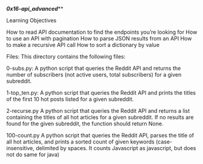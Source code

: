 *******0x16-api_advanced*********

Learning Objectives

How to read API documentation to find the endpoints you’re looking for
How to use an API with pagination
How to parse JSON results from an API
How to make a recursive API call
How to sort a dictionary by value

Files:
This directory contains the following files:

0-subs.py:
A python script that queries the Reddit API and returns the number of subscribers (not active users, total subscribers) for a given subreddit.

1-top_ten.py:
A python script that queries the Reddit API and prints the titles of the first 10 hot posts listed for a given subreddit.

2-recurse.py
A python script that queries the Reddit API and returns a list containing the titles of all hot articles for a given subreddit.
If no results are found for the given subreddit, the function should return None.

100-count.py
A python script that queries the Reddit API, parses the title of all hot articles, and prints a sorted count of given keywords (case-insensitive, delimited by spaces. 
It counts Javascript as javascript, but does not do same for java)
